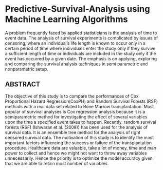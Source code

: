 # Predictive-Survival-Analysis using Machine Learning Algorithms  
A problem frequently faced by applied statisticians is the analysis of time to event data. The analysis of survival experiments is complicated by issues of censoring, where an individual’s life length is known to occur only in a certain period of time where individuals enter the study only if they survive a sufficient length of time or individuals are included in the study only if the event has occurred by a given date. The emphasis is on applying, exploring and comparing the survival analysis techniques in semi parametric and nonparametric setup.   
## ABSTRACT  
The objective of this study is to compare the performances of Cox Proportional Hazard Regression(CoxPH) and Random Survival Forests (RSF) methods with a real data set related to Bone Marrow transplantation. Most popular of survival analyses is Cox regression analysis because it is a semiparametric method for investigating the effect of several variables upon the time a specified event takes to happen. Recently, random survival forests (RSF) (Ishwaran et al. (2008)) has been used for the analysis of survival data. It is an ensemble tree method for the analysis of right censored survival data. The motivation of this study is to identify the most important factors influencing the success or failure of the transplantation procedure. Healthcare data are valuable, take a lot of money, time and man power to collect and hence we might not want to throw away variables unnecessarily. Hence the priority is to optimize the model accuracy given that we are able to retain most number of variables.
